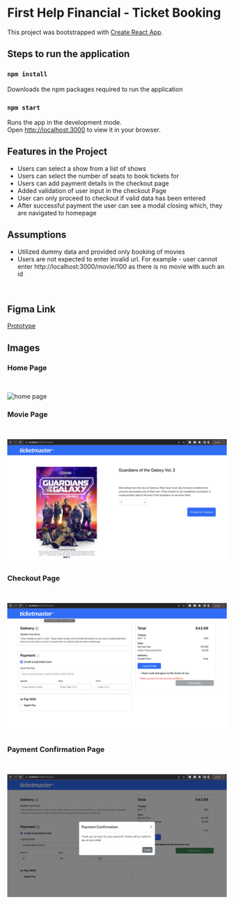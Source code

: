 # First Help Financial - Ticket Booking

This project was bootstrapped with [Create React App](https://github.com/facebook/create-react-app).

## Steps to run the application

### `npm install`
Downloads the npm packages required to run the application

### `npm start`
Runs the app in the development mode.\
Open [http://localhost:3000](http://localhost:3000) to view it in your browser.

## Features in the Project
- Users can select a show from a list of shows
- Users can select the number of seats to book tickets for
- Users can add payment details in the checkout page
- Added validation of user input in the checkout Page
- User can only proceed to checkout if valid data has been entered
- After successful payment the user can see a modal closing which, they are navigated to homepage

## Assumptions
- Utilized dummy data and provided only booking of movies
- Users are not expected to enter invalid url. For example - user cannot enter http://localhost:3000/movie/100 as there is no movie with such an id

<br/>

## Figma Link

[Prototype](https://www.figma.com/file/j1riIQcmnRDYlkrJWRKOVa/Untitled?node-id=2%3A50&t=bUlL8RaEgzbNSLJT-1)

## Images

### Home Page
<br />

![home page](/images/home%20page.png)

### Movie Page
<br/>

![home page](/images/movie%20page.png)

### Checkout Page
<br/>

![home page](/images/checkout.png)

### Payment Confirmation Page
<br/>

![home page](/images/payment_confirmation.png)

<br/>



